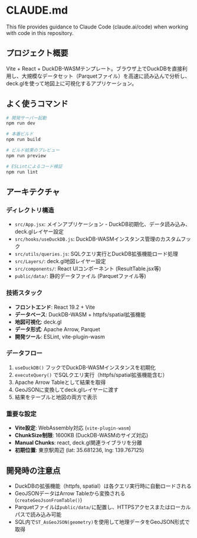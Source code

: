 # CLAUDE.md

This file provides guidance to Claude Code (claude.ai/code) when working with code in this repository.

## プロジェクト概要

Vite + React + DuckDB-WASMテンプレート。ブラウザ上でDuckDBを直接利用し、大規模なデータセット（Parquetファイル）を高速に読み込んで分析し、deck.glを使って地図上に可視化するアプリケーション。

## よく使うコマンド

```bash
# 開発サーバー起動
npm run dev

# 本番ビルド
npm run build

# ビルド結果のプレビュー
npm run preview

# ESLintによるコード検証
npm run lint
```

## アーキテクチャ

### ディレクトリ構造

- `src/App.jsx`: メインアプリケーション - DuckDB初期化、データ読み込み、deck.glレイヤー設定
- `src/hooks/useDuckDB.js`: DuckDB-WASMインスタンス管理のカスタムフック
- `src/utils/queries.js`: SQLクエリ実行とDuckDB拡張機能ロード処理
- `src/Layers/`: deck.gl地図レイヤー設定
- `src/components/`: React UIコンポーネント (ResultTable.jsx等)
- `public/data/`: 静的データファイル (Parquetファイル等)

### 技術スタック

- **フロントエンド**: React 19.2 + Vite
- **データベース**: DuckDB-WASM + httpfs/spatial拡張機能
- **地図可視化**: deck.gl
- **データ形式**: Apache Arrow, Parquet
- **開発ツール**: ESLint, vite-plugin-wasm

### データフロー

1. `useDuckDB()` フックでDuckDB-WASMインスタンスを初期化
2. `executeQuery()` でSQLクエリ実行（httpfs/spatial拡張機能含む）
3. Apache Arrow Tableとして結果を取得
4. GeoJSONに変換してdeck.glレイヤーに渡す
5. 結果をテーブルと地図の両方で表示

### 重要な設定

- **Vite設定**: WebAssembly対応 (`vite-plugin-wasm`)
- **ChunkSize制限**: 1600KB (DuckDB-WASMのサイズ対応)
- **Manual Chunks**: react, deck.gl関連ライブラリを分離
- **初期位置**: 東京駅周辺 (lat: 35.681236, lng: 139.767125)

## 開発時の注意点

- DuckDBの拡張機能（httpfs, spatial）は各クエリ実行時に自動ロードされる
- GeoJSONデータはArrow Tableから変換される (`createGeoJsonFromTable()`)
- Parquetファイルは`public/data/`に配置し、HTTPSアクセスまたはローカルパスで読み込み可能
- SQL内で`ST_AsGeoJSON(geometry)`を使用して地理データをGeoJSON形式で取得